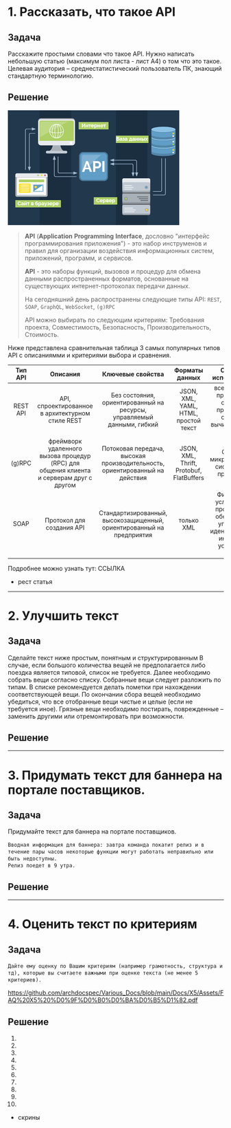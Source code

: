 # 1. Рассказать, что такое API
 
## Задача

Расскажите простыми словами что такое API. Нужно написать небольшую статью (максимум пол листа - лист А4) о том что это такое.
Целевая аудитория – среднестатистический пользователь ПК, знающий стандартную терминологию.

## Решение

![API](https://github.com/archdocspec/Various_Docs/blob/main/Docs/X5/Assets/skhema-rabota-api_lowres.png)

>**API** (**Application** **Programming** **Interface**, дословно "интерфейс программирования приложения") - это набор инструменов и правил для организации воздействия информационных систем, приложений, программ, и сервисов.
>
>**API** - это наборы функций, вызовов и процедур для обмена данными распространенных форматов, основанные на существующих интернет-протоколах передачи данных.
>
>На сегодняшний день распространены следующие типы API: `REST`, `SOAP`, `GraphQL`, `WebSocket`, `(g)RPC`
>
>API можно выбирать по следующим критериям: Требования проекта, Cовместимость, Безопасность, Производительность, Cтоимость.
  
Ниже представлена сравнительная таблица 3 самых  популярных типов API с описаниямми и критериями выбора и сравнения.

| Тип API | Описания | Ключевые свойства | Форматы данных |  Сценарии использования | Протокол |
|:-------:|:-------:|:-------:|:-------:|:-------:|:-------:|
| REST API | API, спроектированное в архитектурном стиле REST | Без состояния, ориентированный на ресурсы, управляемый данными, гибкий | JSON, XML, YAML, HTML, простой текст |  все виды веб-приложений, облачные приложения, облачные вычислительные услуги | HTTP |
| (g)RPC | фреймворк удаленного вызова процедур (RPC) для общения клиента и серверам друг с другом | Потоковая передача, высокая производительность, ориентированный на действия | JSON, XML, Thrift, Protobuf, FlatBuffers | Сложные микросервисные системы, IoT-приложения | HTTP / 2 |
| SOAP | Протокол для создания API | Стандартизированный, высокозащищенный, ориентированный на предприятия | только XML |  Финансовые услуги, CRM-программное обеспечение, управление идентификацией, интеграция устаревших систем | На основе XML |

Подробнее можно узнать тут:
ССЫЛКА

+ рест статья
___

# 2. Улучшить текст

## Задача

Cделайте текст ниже простым, понятным и структурированным
В случае, если большого количества вещей не предполагается либо поездка является типовой, список не требуется. 
Далее необходимо собрать вещи согласно списку. Собранные вещи следует разложить по типам. 
В списке рекомендуется делать пометки при нахождении соответствующей вещи. 
По окончании сбора вещей необходимо убедиться, что все отобранные вещи чистые и целые (если не требуется иное). 
Грязные вещи необходимо постирать, поврежденные – заменить другими или отремонтировать при возможности.


## Решение

___


# 3. Придумать текст для баннера на портале поставщиков. 


## Задача

Придумайте текст для баннера на портале поставщиков. 

	Вводная информация для баннера: завтра команда покатит релиз и в течение пары часов некоторые функции могут работать неправильно или быть недоступны. 
	Релиз поедет в 9 утра.

 
## Решение


___

# 4. Оценить текст по критериям

## Задача
	Дайте ему оценку по Вашим критериям (например грамотность, структура и тд), которые вы считаете важными при оценке текста (не менее 5 критериев).
 https://github.com/archdocspec/Various_Docs/blob/main/Docs/X5/Assets/FAQ%20X5%20%D0%9F%D0%B0%D0%BA%D0%B5%D1%82.pdf

## Решение


1.
2.
3.
4.
5.
6.
7.
8.
9.
10.
  

+ скрины
